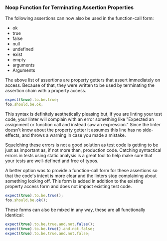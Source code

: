 ### Noop Function for Terminating Assertion Properties

The following assertions can now also be used in the function-call form:

* ok
* true
* false
* null
* undefined
* exist
* empty
* arguments
* Arguments

The above list of assertions are property getters that assert immediately on
access. Because of that, they were written to be used by terminating the assertion
chain with a property access.

```js
expect(true).to.be.true;
foo.should.be.ok;
```

This syntax is definitely aesthetically pleasing but, if you are linting your
test code, your linter will complain with an error something like "Expected an
assignment or function call and instead saw an expression." Since the linter
doesn't know about the property getter it assumes this line has no side-effects,
and throws a warning in case you made a mistake.

Squelching these errors is not a good solution as test code is getting to be
just as important as, if not more than, production code. Catching syntactical
errors in tests using static analysis is a great tool to help make sure that your
tests are well-defined and free of typos.

A better option was to provide a function-call form for these assertions so that
the code's intent is more clear and the linters stop complaining about something
looking off. This form is added in addition to the existing property access form
and does not impact existing test code.

```js
expect(true).to.be.true();
foo.should.be.ok();
```

These forms can also be mixed in any way, these are all functionally identical:

```js
expect(true).to.be.true.and.not.false();
expect(true).to.be.true().and.not.false;
expect(true).to.be.true.and.not.false;
```
